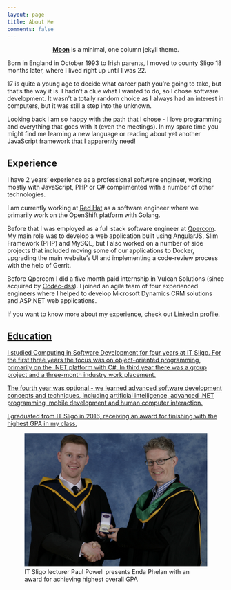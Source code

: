 ```yaml
---
layout: page
title: About Me
comments: false
---
```

    
<center><a href="http://taylantatli.github.io/Moon"><b>Moon</b></a> is a minimal, one column jekyll theme.</center>

Born in England in October 1993 to Irish parents, I moved to county Sligo 18 months later, where I lived right up until I was 22.

17 is quite a young age to decide what career path you’re going to take, but that’s the way it is. I hadn’t a clue what I wanted to do, so I chose software development. It wasn’t a totally random choice as I always had an interest in computers, but it was still a step into the unknown.

Looking back I am so happy with the path that I chose - I love programming and everything that goes with it (even the meetings). In my spare time you might find me learning a new language or reading about yet another JavaScript framework that I apparently need!

## Experience

I have 2 years’ experience as a professional software engineer, working mostly with JavaScript, PHP or C# complimented with a number of other technologies.

I am currently working at <a href="https://www.redhat.com">Red Hat</a> as a software engineer where we primarily work on the OpenShift platform with Golang.

Before that I was employed as a full stack software engineer at <a href="https://www.qpercom.com">Qpercom</a>. My main role was to develop a web application built using AngularJS, Slim Framework (PHP) and MySQL, but I also worked on a number of side projects that included moving some of our applications to Docker, upgrading the main website’s UI and implementing a code-review process with the help of Gerrit.

Before Qpercom I did a five month paid internship in Vulcan Solutions (since acquired by <a href="https://www.codec.ie/">Codec-dss</a>). I joined an agile team of four experienced engineers where I helped to develop Microsoft Dynamics CRM solutions and ASP.NET web applications.

If you want to know more about my experience, check out <a href="http://linkedin.com/in/{{site.linkedin}}">LinkedIn profile.

## Education

I studied Computing in Software Development for four years at IT Sligo. For the first three years the focus was on object-oriented programming, primarily on the .NET platform with C#. In third year there was a group project and a three-month industry work placement.

The fourth year was optional - we learned ​advanced software development concepts and techniques, including artificial intelligence, advanced .NET programming, mobile development and human computer interaction.

I graduated from IT Sligo in 2016, receiving an award for finishing with the highest GPA in my class.

<figure>
	<a href="/assets/img/it-sligo-award.jpg"><img src="/assets/img/it-sligo-award.jpg"></a>
	<figcaption>IT Sligo lecturer Paul Powell presents Enda Phelan with an award for achieving highest overall GPA</figcaption>
</figure>
